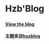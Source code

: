 # Hzb'Blog

##### 

#### [View the blog](lilyBedivere.github.io/avalons)

#### 主题来自[huxblog](https://github.com/Huxpro) 